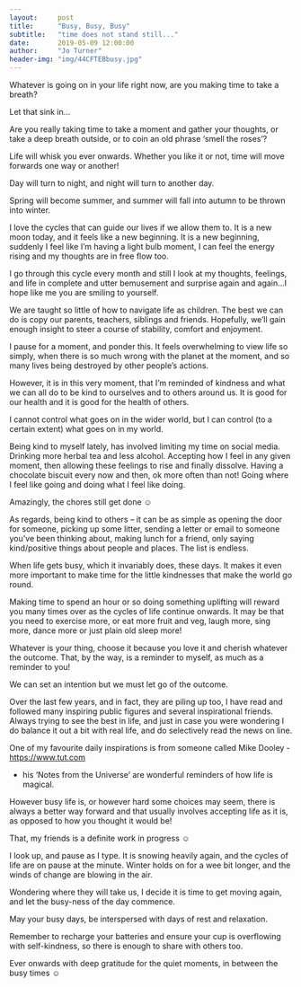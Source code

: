 ```yaml
---
layout:     post
title:      "Busy, Busy, Busy"
subtitle:   "time does not stand still..."
date:       2019-05-09 12:00:00
author:     "Jo Turner"
header-img: "img/44CFTEBbusy.jpg"
---
```

Whatever is going on in your life right now, are you making time to take a breath?

Let that sink in…

Are you really taking time to take a moment and gather your thoughts, or take a deep breath outside, or to coin an old phrase ‘smell the roses’?

Life will whisk you ever onwards. Whether you like it or not, time will move forwards one way or another!

Day will turn to night, and night will turn to another day.

Spring will become summer, and summer will fall into autumn to be thrown into winter.

I love the cycles that can guide our lives if we allow them to.  It is a new moon today, and it feels like a new beginning. It is a new beginning, suddenly I feel like I’m having a light bulb moment, I can feel the energy rising and my thoughts are in free flow too.

I go through this cycle every month and still I look at my thoughts, feelings, and life in complete and utter bemusement and surprise again and again…I hope like me you are smiling to yourself.

We are taught so little of how to navigate life as children.  The best we can do is copy our parents, teachers, siblings and friends.  Hopefully, we’ll gain enough insight to steer a course of stability, comfort and enjoyment.

I pause for a moment, and ponder this.  It feels overwhelming to view life so simply, when there is so much wrong with the planet at the moment, and so many lives being destroyed by other people’s actions.

However, it is in this very moment, that I’m reminded of kindness and what we can all do to be kind to ourselves and to others around us. It is good for our health and it is good for the health of others. 

I cannot control what goes on in the wider world, but I can control (to a certain extent) what goes on in my world.

Being kind to myself lately, has involved limiting my time on social media. Drinking more herbal tea and less alcohol. Accepting how I feel in any given moment, then allowing these feelings to rise and finally dissolve.  Having a chocolate biscuit every now and then, ok more often than not! Going where I feel like going and doing what I feel like doing.

Amazingly, the chores still get done ☺ 

As regards, being kind to others – it can be as simple as opening the door for someone, picking up some litter, sending a letter or email to someone you’ve been thinking about, making lunch for a friend, only saying kind/positive things about people and places. The list is endless. 

When life gets busy, which it invariably does, these days. It makes it even more important to make time for the little kindnesses that make the world go round. 

Making time to spend an hour or so doing something uplifting will reward you many times over as the cycles of life continue onwards. It may be that you need to exercise more, or eat more fruit and veg, laugh more, sing more, dance more or just plain old sleep more!

Whatever is your thing, choose it because you love it and cherish whatever the outcome. That, by the way, is a reminder to myself, as much as a reminder to you! 

We can set an intention but we must let go of the outcome. 

Over the last few years, and in fact, they are piling up too, I have read and followed many inspiring public figures and several inspirational friends. Always trying to see the best in life, and just in case you were wondering I do balance it out a bit with real life, and do selectively read the news on line.

One of my favourite daily inspirations is from someone called Mike Dooley - https://www.tut.com
 - his ‘Notes from the Universe’ are wonderful reminders of how life is magical.

However busy life is, or however hard some choices may seem, there is always a better way forward and that usually involves accepting life as it is, as opposed to how you thought it would be!

That, my friends is a definite work in progress ☺

I look up, and pause as I type. It is snowing heavily again, and the cycles of life are on pause at the minute. Winter holds on for a wee bit longer, and the winds of change are blowing in the air. 

Wondering where they will take us, I decide it is time to get moving again, and let the busy-ness of the day commence. 

May your busy days, be interspersed with days of rest and relaxation. 

Remember to recharge your batteries and ensure your cup is overflowing with self-kindness, so there is enough to share with others too.

Ever onwards with deep gratitude for the quiet moments, in between the busy times ☺
